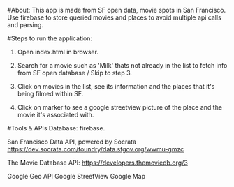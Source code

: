 #About:
   This app is made from SF open data, movie spots in San Francisco. Use firebase to
   store queried movies and places to avoid multiple api calls and parsing. 

#Steps to run the application:
1. Open index.html in browser.

2. Search for a movie such as 'Milk' thats not already in the list to fetch info
   from SF open database / Skip to step 3.

3. Click on movies in the list, see its information and the places that it's being
filmed within SF.

4. Click on marker to see a google streetview picture of the place and the movie it's
   associated with.


#Tools & APIs
Database: firebase.

San Francisco Data API, powered by Socrata
https://dev.socrata.com/foundry/data.sfgov.org/wwmu-gmzc

The Movie Database API:
https://developers.themoviedb.org/3

Google Geo API
Google StreetView
Google Map
